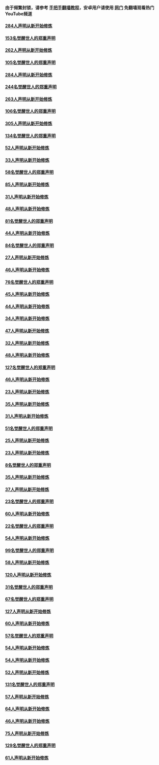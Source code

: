 #### 由于频繁封锁，请参考 [手把手翻墙教程](https://github.com/gfw-breaker/guides/wiki/)，安卓用户请使用 [网门](https://github.com/gfw-breaker/nogfw/blob/master/dl.md?t=04151300) 免翻墙观看热门YouTube频道 

#### [284人声明从新开始修炼](../pages/91/423296.md?t=04151300) 

#### [153名觉醒世人的郑重声明](../pages/91/423295.md?t=04151300) 

#### [262人声明从新开始修炼](../pages/91/423004.md?t=04151300) 

#### [105名觉醒世人的郑重声明](../pages/91/423003.md?t=04151300) 

#### [284人声明从新开始修炼](../pages/91/422707.md?t=04151300) 

#### [244名觉醒世人的郑重声明](../pages/91/422706.md?t=04151300) 

#### [263人声明从新开始修炼](../pages/91/422553.md?t=04151300) 

#### [106名觉醒世人的郑重声明](../pages/91/422552.md?t=04151300) 

#### [305人声明从新开始修炼](../pages/91/422153.md?t=04151300) 

#### [134名觉醒世人的郑重声明](../pages/91/422152.md?t=04151300) 

#### [52人声明从新开始修炼](../pages/91/421846.md?t=04151300) 

#### [33人声明从新开始修炼](../pages/91/421804.md?t=04151300) 

#### [58名觉醒世人的郑重声明](../pages/91/421845.md?t=04151300) 

#### [85人声明从新开始修炼](../pages/91/421769.md?t=04151300) 

#### [31人声明从新开始修炼](../pages/91/421763.md?t=04151300) 

#### [48人声明从新开始修炼](../pages/91/421605.md?t=04151300) 

#### [81名觉醒世人的郑重声明](../pages/91/421656.md?t=04151300) 

#### [44人声明从新开始修炼](../pages/91/421544.md?t=04151300) 

#### [84名觉醒世人的郑重声明](../pages/91/421543.md?t=04151300) 

#### [27人声明从新开始修炼](../pages/91/421465.md?t=04151300) 

#### [46人声明从新开始修炼](../pages/91/421454.md?t=04151300) 

#### [76名觉醒世人的郑重声明](../pages/91/421453.md?t=04151300) 

#### [45人声明从新开始修炼](../pages/91/421452.md?t=04151300) 

#### [44人声明从新开始修炼](../pages/91/421422.md?t=04151300) 

#### [34人声明从新开始修炼](../pages/91/421322.md?t=04151300) 

#### [47人声明从新开始修炼](../pages/91/421264.md?t=04151300) 

#### [32人声明从新开始修炼](../pages/91/421225.md?t=04151300) 

#### [48人声明从新开始修炼](../pages/91/421202.md?t=04151300) 

#### [127名觉醒世人的郑重声明](../pages/91/421224.md?t=04151300) 

#### [46人声明从新开始修炼](../pages/91/421203.md?t=04151300) 

#### [23人声明从新开始修炼](../pages/91/421138.md?t=04151300) 

#### [35人声明从新开始修炼](../pages/91/421122.md?t=04151300) 

#### [31人声明从新开始修炼](../pages/91/421081.md?t=04151300) 

#### [51名觉醒世人的郑重声明](../pages/91/421080.md?t=04151300) 

#### [25人声明从新开始修炼](../pages/91/421020.md?t=04151300) 

#### [23人声明从新开始修炼](../pages/91/420884.md?t=04151300) 

#### [8名觉醒世人的郑重声明](../pages/91/420883.md?t=04151300) 

#### [35人声明从新开始修炼](../pages/91/420809.md?t=04151300) 

#### [37人声明从新开始修炼](../pages/91/420766.md?t=04151300) 

#### [23名觉醒世人的郑重声明](../pages/91/420765.md?t=04151300) 

#### [60人声明从新开始修炼](../pages/91/420727.md?t=04151300) 

#### [22名觉醒世人的郑重声明](../pages/91/420726.md?t=04151300) 

#### [54人声明从新开始修炼](../pages/91/420529.md?t=04151300) 

#### [99名觉醒世人的郑重声明](../pages/91/420528.md?t=04151300) 

#### [58人声明从新开始修炼](../pages/91/420198.md?t=04151300) 

#### [120人声明从新开始修炼](../pages/91/420141.md?t=04151300) 

#### [31名觉醒世人的郑重声明](../pages/91/420197.md?t=04151300) 

#### [67名觉醒世人的郑重声明](../pages/91/420140.md?t=04151300) 

#### [127人声明从新开始修炼](../pages/91/420082.md?t=04151300) 

#### [60人声明从新开始修炼](../pages/91/420081.md?t=04151300) 

#### [57名觉醒世人的郑重声明](../pages/91/420080.md?t=04151300) 

#### [54人声明从新开始修炼](../pages/91/419533.md?t=04151300) 

#### [54人声明从新开始修炼](../pages/91/419532.md?t=04151300) 

#### [52人声明从新开始修炼](../pages/91/419531.md?t=04151300) 

#### [131名觉醒世人的郑重声明](../pages/91/419530.md?t=04151300) 

#### [57人声明从新开始修炼](../pages/91/419430.md?t=04151300) 

#### [64人声明从新开始修炼](../pages/91/419429.md?t=04151300) 

#### [46人声明从新开始修炼](../pages/91/419428.md?t=04151300) 

#### [75人声明从新开始修炼](../pages/91/419427.md?t=04151300) 

#### [129名觉醒世人的郑重声明](../pages/91/419426.md?t=04151300) 

#### [61人声明从新开始修炼](../pages/91/419198.md?t=04151300) 

